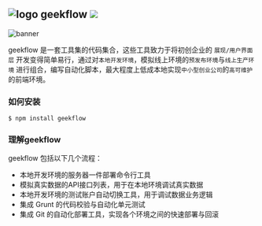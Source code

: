 ![logo](http://ww2.sinaimg.cn/large/61ff0de3gw1e7lgf88hb2j202s00vt8h.jpg) geekflow ![](https://badge.fury.io/js/geekflow.png)
---

![banner](http://ww1.sinaimg.cn/large/61ff0de3gw1e7lgz448qvj20h80bhgme.jpg)

geekflow 是一套工具集的代码集合，这些工具致力于将初创企业的 `展现/用户界面层` 开发变得简单易行，通过对`本地开发环境`，模拟线上环境的`预发布环境`与`线上生产环境` 进行组合，编写自动化脚本，最大程度上低成本地实现`中小型创业公司`的`高可维护`的前端环境。

### 如何安装

````
$ npm install geekflow
````

### 理解geekflow

geekflow 包括以下几个流程：

- 本地开发环境的服务器一件部署命令行工具
- 模拟真实数据的API接口列表，用于在本地环境调试真实数据
- 本地开发环境的测试账户自动切换工具，用于调试数据业务逻辑
- 集成 Grunt 的代码校验与自动化单元测试
- 集成 Git 的自动化部署工具，实现各个环境之间的快速部署与回滚